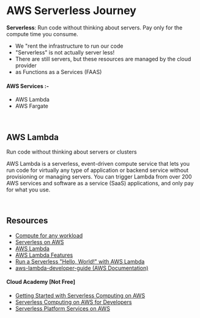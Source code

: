 # AWS Serverless Journey
**Serverless**: Run code without thinking about servers. Pay only for the compute time you consume.

- We "rent the infrastructure to run our code
- "Serverless" is not actually server less!
- There are still servers, but these resources are managed by the cloud provider
- as Functions as a Services (FAAS)


#### AWS Services :-
- AWS Lambda
- AWS Fargate


<br>

## AWS Lambda
Run code without thinking about servers or clusters

AWS Lambda is a serverless, event-driven compute service that lets you run code for virtually any type of application or backend service without provisioning or managing servers. You can trigger Lambda from over 200 AWS services and software as a service (SaaS) applications, and only pay for what you use. 
 

<br>

## Resources
- <a href="https://aws.amazon.com/products/compute/">Compute for any workload</a>
- <a href="https://aws.amazon.com/serverless/">Serverless on AWS</a>
- <a href="https://aws.amazon.com/lambda/?c=cp&sec=srv">AWS Lambda</a>
- <a href="https://aws.amazon.com/lambda/features">AWS Lambda Features</a>
- <a href="https://aws.amazon.com/getting-started/hands-on/run-serverless-code/">Run a Serverless "Hello, World!" with AWS Lambda</a>
- <a href="https://github.com/awsdocs/aws-lambda-developer-guide">aws-lambda-developer-guide (AWS Documentation)</a>
#### Cloud Academy [Not Free]
- <a href="https://aws.amazon.com/products/compute/">Getting Started with Serverless Computing on AWS</a>
- <a href="https://cloudacademy.com/learning-paths/serverless-computing-aws-developers-45/">Serverless Computing on AWS for Developers</a>
- <a href="https://cloudacademy.com/learning-paths/serverless-platform-services-on-aws-1259/">Serverless Platform Services on AWS</a>
